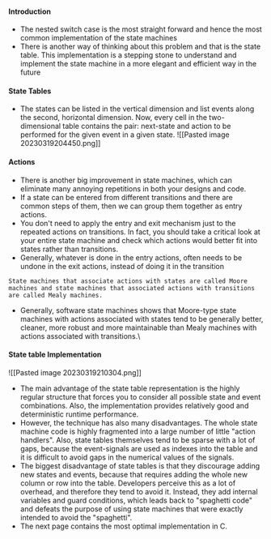 #### Introduction
- The nested switch case is the most straight forward and hence the most common implementation of the state machines
- There is another way of thinking about this problem and that is the state table. This implementation is a stepping stone to understand and implement the state machine in a more elegant and efficient way in the future

#### State Tables
- The states can be listed in the vertical dimension and list events along the second, horizontal dimension. Now, every cell in the two-dimensional table contains the pair: next-state and action to be performed for the given event in a given state.
![[Pasted image 20230319204450.png]]

#### Actions
- There is another big improvement in state machines, which can eliminate many annoying repetitions in both your designs and code.
- If a state can be entered from different transitions and there are common steps of them, then we can group them together as entry actions.
- You don't need to apply the entry and exit mechanism just to the repeated actions on transitions. In fact, you should take a critical look at your entire state machine and check which actions would better fit into states rather than transitions.
- Generally, whatever is done in the entry actions, often needs to be undone in the exit actions, instead of doing it in the transition
```
State machines that associate actions with states are called Moore machines and state machines that associated actions with transitions are called Mealy machines.
```
-  Generally, software state machines shows that Moore-type state machines with actions associated with states tend to be generally better, cleaner, more robust and more maintainable than Mealy machines with actions associated with transitions.\

#### State table Implementation
![[Pasted image 20230319210304.png]]
- The main advantage of the state table representation is the highly regular structure that forces you to consider all possible state and event combinations. Also, the implementation provides relatively good and deterministic runtime performance.
- However, the technique has also many disadvantages. The whole state machine code is highly fragmented into a large number of little "action handlers". Also, state tables themselves tend to be sparse with a lot of gaps, because the event-signals are used as indexes into the table and it is difficult to avoid gaps in the numerical values of the signals. 
- The biggest disadvantage of state tables is that they discourage adding new states and events, because that requires adding the whole new column or row into the table. Developers perceive this as a lot of overhead, and therefore they tend to avoid it. Instead, they add internal variables and guard conditions, which leads back to "spaghetti code" and defeats the purpose of using state machines that were exactly intended to avoid the "spaghetti".
- The next page contains the most optimal implementation in C.